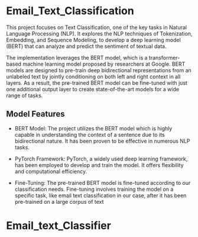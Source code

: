 # Email_Text_Classification
This project focuses on Text Classification, one of the key tasks in Natural Language Processing (NLP). It explores the NLP techniques of Tokenization, Embedding, and Sequence Modeling, to develop a deep learning model (BERT) that can analyze and predict the sentiment of textual data.

The implementation leverages the BERT model, which is a transformer-based machine learning model proposed by researchers at Google. BERT models are designed to pre-train deep bidirectional representations from an unlabeled text by jointly conditioning on both left and right context in all layers. As a result, the pre-trained BERT model can be fine-tuned with just one additional output layer to create state-of-the-art models for a wide range of tasks.

## Model Features
- BERT Model: The project utilizes the BERT model which is highly capable in understanding the context of a sentence due to its bidirectional nature. It has been proven to be effective in numerous NLP tasks.

- PyTorch Framework: PyTorch, a widely used deep learning framework, has been employed to develop and train the model. It offers flexibility and computational efficiency.

- Fine-Tuning: The pre-trained BERT model is fine-tuned according to our classification needs. Fine-tuning involves training the model on a specific task, like email text classification in our case, after it has been pre-trained on a large corpus of text
# Email_text_Classifier
